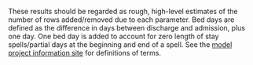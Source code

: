These results should be regarded as rough, high-level estimates of the number of rows added/removed due to each parameter.
Bed days are defined as the difference in days between discharge and admission, plus one day.
One bed day is added to account for zero length of stay spells/partial days at the beginning and end of a spell.
See the [model project information site](https://connect.strategyunitwm.nhs.uk/nhp/project_information/user_guide/glossary.html) for definitions of terms.
